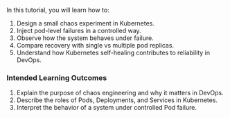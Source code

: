 
In this tutorial, you will learn how to:
1. Design a small chaos experiment in Kubernetes.
2. Inject pod-level failures in a controlled way.
3. Observe how the system behaves under failure.
4. Compare recovery with single vs multiple pod replicas.
5. Understand how Kubernetes self-healing contributes to reliability in DevOps.

### Intended Learning Outcomes
1. Explain the purpose of chaos engineering and why it matters in DevOps.
2. Describe the roles of Pods, Deployments, and Services in Kubernetes.
3. Interpret the behavior of a system under controlled Pod failure.
